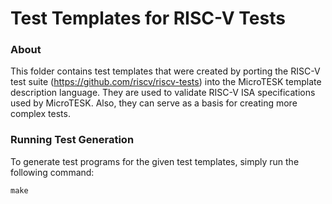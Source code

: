 Test Templates for RISC-V Tests
=============================

### About

This folder contains test templates that were created by porting the RISC-V test suite
(https://github.com/riscv/riscv-tests) into the MicroTESK template description language.
They are used to validate RISC-V ISA specifications used by MicroTESK.
Also, they can serve as a basis for creating more complex tests.  

### Running Test Generation

To generate test programs for the given test templates, simply run the following command:

    make
